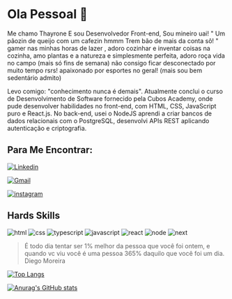 # Ola Pessoal 👋

Me chamo Thayrone E sou Desenvolvedor Front-end, Sou mineiro uai! " Um pãozin de queijo com um cafezin hmmm Trem bão de mais da conta sô! " gamer nas minhas horas de lazer , adoro cozinhar e inventar coisas na cozinha, amo plantas e a natureza e simplesmente perfeita, adoro roça vida no campo (mais só fins de semana) não consigo ficar desconectado por muito tempo rsrs! apaixonado por esportes no geral! (mais sou bem sedentário admito)

Levo comigo: "conhecimento nunca é demais". Atualmente conclui o curso de Desenvolvimento de Software fornecido pela Cubos Academy, onde pude desenvolver habilidades no front-end, com HTML, CSS, JavaScript puro e React.js. No back-end, usei o NodeJS aprendi a criar bancos de dados relacionais com o PostgreSQL, desenvolvi APIs REST aplicando autenticação e criptografia.

## Para Me Encontrar:

[![Linkedin](https://img.shields.io/badge/LinkedIn-0077B5?style=for-the-badge&logo=linkedin&logoColor=white)](https://www.linkedin.com/in/thayrone-souza/ )
   

[![Gmail](https://img.shields.io/badge/Gmail-D14836?style=for-the-badge&logo=gmail&logoColor=white)](thaydeveloper26@gmail.com)

[![instagram](https://img.shields.io/badge/Instagram-E4405F?style=for-the-badge&logo=instagram&logoColor=white)](https://www.instagram.com/thayronesouza.n/)

## Hards Skills

![html](https://img.shields.io/badge/HTML5-E34F26?style=for-the-badge&logo=html5&logoColor=white) ![css](https://img.shields.io/badge/CSS3-1572B6?style=for-the-badge&logo=css3&logoColor=white)  ![typescript](https://img.shields.io/badge/TypeScript-007ACC?style=for-the-badge&logo=typescript&logoColor=white) ![javascript](https://img.shields.io/badge/JavaScript-323330?style=for-the-badge&logo=javascript&logoColor=F7DF1E) ![react](https://img.shields.io/badge/React-20232A?style=for-the-badge&logo=react&logoColor=61DAFB)  ![node](https://img.shields.io/badge/Node.js-339933?style=for-the-badge&logo=nodedotjs&logoColor=white) ![next](https://img.shields.io/badge/next.js-000000?style=for-the-badge&logo=nextdotjs&logoColor=white)


> É todo dia tentar ser 1% melhor da pessoa que você foi ontem, e quando vc viu você é uma pessoa 365% daquilo que você foi um dia. Diego Moreira


[![Top Langs](https://github-readme-stats.vercel.app/api/top-langs/?username=thayDeveloper&langs_count=8)](https://github.com/thayDeveloper)

[![Anurag's GitHub stats](https://github-readme-stats.vercel.app/api?username=thayDeveloper&show_icons=true&theme=radical)](https://github.com/thayDeveloper)
